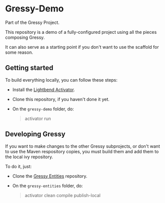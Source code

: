 Gressy-Demo
===========

Part of the Gressy Project.

This repository is a demo of a fully-configured project using all the pieces composing Gressy.

It can also serve as a starting point if you don't want to use the scaffold for some reason.

Getting started
---------------

To build everything locally, you can follow these steps:

- Install the [Lightbend Activator](https://www.lightbend.com/activator/download).
- Clone this repository, if you haven't done it yet.
- On the `gressy-demo` folder, do:

    > activator run

Developing Gressy
-----------------
If you want to make changes to the other Gressy subprojects, or don't want to
use the Maven respository copies, you must build them and add them to the local
ivy repository.

To do it, just:

- Clone the [Gressy Entities](https://github.com/gressy/gressy-entities.git) repository.
- On the `gressy-entities` folder, do:

    > activator clean compile publish-local
